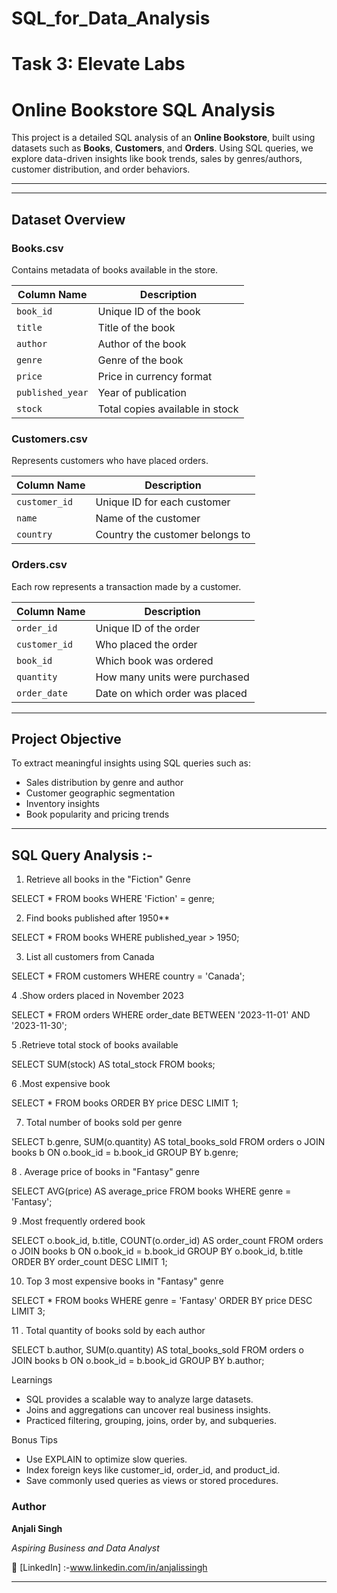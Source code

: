 # SQL_for_Data_Analysis

# Task 3: Elevate Labs

# Online Bookstore SQL Analysis

This project is a detailed SQL analysis of an **Online Bookstore**, built using datasets such as **Books**, **Customers**, and **Orders**. Using SQL queries, we explore data-driven insights like book trends, sales by genres/authors, customer distribution, and order behaviors.

---

---

##  Dataset Overview

### Books.csv
Contains metadata of books available in the store.

| Column Name      | Description                      |
|------------------|----------------------------------|
| `book_id`        | Unique ID of the book            |
| `title`          | Title of the book                |
| `author`         | Author of the book               |
| `genre`          | Genre of the book                |
| `price`          | Price in currency format         |
| `published_year` | Year of publication              |
| `stock`          | Total copies available in stock  |

### Customers.csv
Represents customers who have placed orders.

| Column Name  | Description                   |
|--------------|-------------------------------|
| `customer_id`| Unique ID for each customer   |
| `name`       | Name of the customer          |
| `country`    | Country the customer belongs to|

### Orders.csv
Each row represents a transaction made by a customer.

| Column Name  | Description                           |
|--------------|---------------------------------------|
| `order_id`   | Unique ID of the order                |
| `customer_id`| Who placed the order                  |
| `book_id`    | Which book was ordered                |
| `quantity`   | How many units were purchased         |
| `order_date` | Date on which order was placed        |

---

## Project Objective

To extract meaningful insights using SQL queries such as:
- Sales distribution by genre and author
- Customer geographic segmentation
- Inventory insights
- Book popularity and pricing trends

---


## SQL Query Analysis :-


1. Retrieve all books in the "Fiction" Genre

SELECT * FROM books WHERE 'Fiction' = genre;

2. Find books published after 1950**


 SELECT * FROM books WHERE published_year > 1950;

3. List all customers from Canada

 SELECT * FROM customers WHERE country = 'Canada';

4 .Show orders placed in November 2023


SELECT * FROM orders 
WHERE order_date BETWEEN '2023-11-01' AND '2023-11-30';

5 .Retrieve total stock of books available


 SELECT SUM(stock) AS total_stock FROM books;

6 .Most expensive book


 SELECT * FROM books ORDER BY price DESC LIMIT 1;

7. Total number of books sold per genre


 SELECT b.genre, SUM(o.quantity) AS total_books_sold 
FROM orders o 
JOIN books b ON o.book_id = b.book_id 
GROUP BY b.genre;

8 . Average price of books in "Fantasy" genre


 SELECT AVG(price) AS average_price 
FROM books 
WHERE genre = 'Fantasy';

9 .Most frequently ordered book


 SELECT o.book_id, b.title, COUNT(o.order_id) AS order_count 
FROM orders o 
JOIN books b ON o.book_id = b.book_id 
GROUP BY o.book_id, b.title 
ORDER BY order_count DESC 
LIMIT 1;

10. Top 3 most expensive books in "Fantasy" genre

 SELECT * FROM books 
WHERE genre = 'Fantasy' 
ORDER BY price DESC 
LIMIT 3;

11 . Total quantity of books sold by each author


 SELECT b.author, SUM(o.quantity) AS total_books_sold 
FROM orders o 
JOIN books b ON o.book_id = b.book_id 
GROUP BY b.author;


 Learnings
 
- SQL provides a scalable way to analyze large datasets.
- Joins and aggregations can uncover real business insights.
- Practiced filtering, grouping, joins, order by, and subqueries.

 Bonus Tips

- Use EXPLAIN to optimize slow queries.
- Index foreign keys like customer_id, order_id, and product_id.
- Save commonly used queries as views or stored procedures.

 
### **Author**

**Anjali Singh**  

_Aspiring Business and Data Analyst_ 

🔗 [LinkedIn] :-www.linkedin.com/in/anjalissingh 


---

